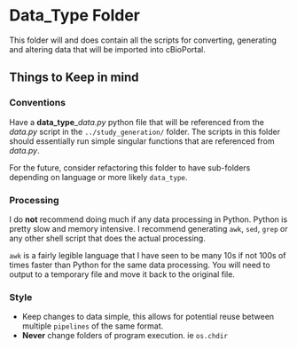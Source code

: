 # Data_Type Folder
This folder will and does contain all the scripts for converting, generating and altering data that will be imported into cBioPortal.

## Things to Keep in mind

### Conventions
Have a **data_type**__data.py_ python file that will be referenced from the _data.py_ script in the `../study_generation/` folder.
The scripts in this folder should essentially run simple singular functions that are referenced from _data.py_.

For the future, consider refactoring this folder to have sub-folders depending on language or more likely `data_type`.

### Processing
I do **not** recommend doing much if any data processing in Python.
Python is pretty slow and memory intensive. I recommend generating `awk`, `sed`, `grep` or any other shell script that does the actual processing.

`awk` is a fairly legible language that I have seen to be many 10s if not 100s of times faster than Python for the same data processing.
You will need to output to a temporary file and move it back to the original file.

### Style
- Keep changes to data simple, this allows for potential reuse between multiple `pipelines` of the same format.
- **Never** change folders of program execution. ie `os.chdir`
